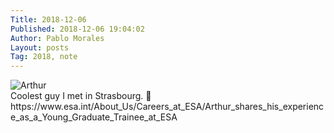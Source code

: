 ```yaml
---
Title: 2018-12-06
Published: 2018-12-06 19:04:02
Author: Pablo Morales
Layout: posts
Tag: 2018, note
---
```

<div class="measure db center f5 f4-ns lh-copy">
   <img class="db w-100 mt4 mt5-ns" src="https://static.lifeofpablo.com/media/images/notes/Arthur_Van_Eeckhout.jpg" alt="Arthur">
   <div markdown="1">
   Coolest guy I met in Strasbourg. 🚀  
https://www.esa.int/About_Us/Careers_at_ESA/Arthur_shares_his_experience_as_a_Young_Graduate_Trainee_at_ESA
    </div>
</div>
